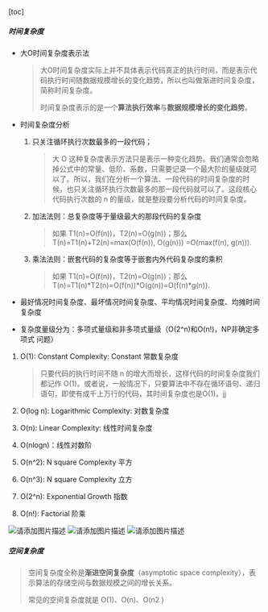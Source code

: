 [toc]
##### 时间复杂度

- 大O时间复杂度表示法

  > 大O时间复杂度实际上并不具体表示代码真正的执行时间，而是表示代码执行时间随数据规模增长的变化趋势，所以也叫做渐进时间复杂度，简称时间复杂度。
  >
  > 时间复杂度表示的是一个**算法执行效率**与**数据规模增长的变化趋势**。

- 时间复杂度分析

  1. 只关注循环执行次数最多的一段代码；

     > 大 O 这种复杂度表示方法只是表示一种变化趋势。我们通常会忽略掉公式中的常量、低阶、系数，只需要记录一个最大阶的量级就可以了。所以，我们在分析一个算法、一段代码的时间复杂度的时候，也只关注循环执行次数最多的那一段代码就可以了。这段核心代码执行次数的 n 的量级，就是整段要分析代码的时间复杂度。

  2. 加法法则：总复杂度等于量级最大的那段代码的复杂度

     > 如果 T1(n)=O(f(n))，T2(n)=O(g(n))；那么 T(n)=T1(n)+T2(n)=max(O(f(n)), O(g(n))) =O(max(f(n), g(n))).

  3. 乘法法则：嵌套代码的复杂度等于嵌套内外代码复杂度的乘积

     > 如果 T1(n)=O(f(n))，T2(n)=O(g(n))；那么 T(n)=T1(n)*T2(n)=O(f(n))*O(g(n))=O(f(n)*g(n)).

- 最好情况时间复杂度、最坏情况时间复杂度、平均情况时间复杂度、均摊时间复杂度

- 复杂度量级分为：多项式量级和非多项式量级（O(2^n)和O(n!)，NP非确定多项式 问题）

1. O(1): Constant Complexity: Constant 常数复杂度

   > 只要代码的执行时间不随 n 的增大而增长，这样代码的时间复杂度我们都记作 O(1)。或者说，一般情况下，只要算法中不存在循环语句、递归语句，即使有成千上万行的代码，其时间复杂度也是Ο(1)。jj

2. O(log n): Logarithmic Complexity: 对数复杂度

3. O(n): Linear Complexity: 线性时间复杂度

4. O(nlogn)：线性对数阶

5. O(n^2): N square Complexity 平⽅

6. O(n^3): N square Complexity ⽴方

7. O(2^n): Exponential Growth 指数

8. O(n!): Factorial 阶乘

![请添加图片描述](https://img-blog.csdnimg.cn/b2db336bf59044028cc2a220f83667dc.png)
![请添加图片描述](https://img-blog.csdnimg.cn/d28f7872e7b349c8ac8a4299d675c8fc.png)
![请添加图片描述](https://img-blog.csdnimg.cn/e73366fa840944c39ecdde595970e49c.png)
##### 空间复杂度

> 空间复杂度全称是**渐进空间复杂度**（asymptotic space complexity），表示算法的存储空间与数据规模之间的增长关系。
>
> 常见的空间复杂度就是 O(1)、O(n)、O(n2 )